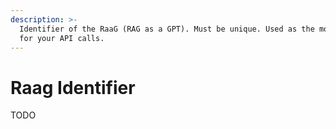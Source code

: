 ```yaml
---
description: >-
  Identifier of the RaaG (RAG as a GPT). Must be unique. Used as the model name
  for your API calls.
---
```


# Raag Identifier

TODO
